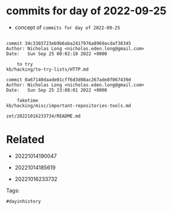 # commits for day of 2022-09-25

- concept of `commits for day of 2022-09-25`

```

commit 34c3303723eb9b6aba2417976a8969acdaf38345
Author: Nicholas Long <nicholas.eden.long@gmail.com>
Date:   Sun Sep 25 00:02:18 2022 +0000

    to try
kb/hacking/to-try-lists/HTTP.md

commit 0a67140daade01cff6d3d08ac267ade8f067439d
Author: Nicholas Long <nicholas.eden.long@gmail.com>
Date:   Sun Sep 25 23:08:01 2022 +0000

    faketime
kb/hacking/misc/important-repositories-tools.md
```

` zet/20221016233734/README.md `

# Related

- 20221014190047

- 20221014185619

- 20221016233732

Tags:

    #dayinhistory
